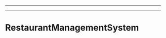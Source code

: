 ----------------------------------------------------------------------------------------------
----------------------------------------------------------------------------------------------------
# RestaurantManagementSystem
